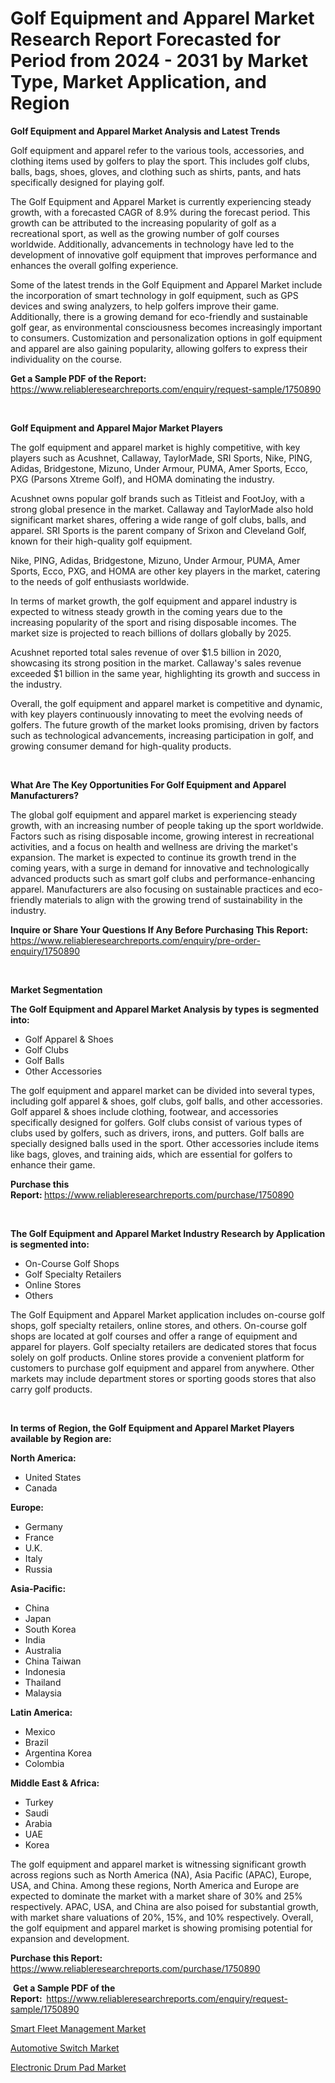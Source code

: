 <p><h1>Golf Equipment and Apparel Market Research Report Forecasted for Period from 2024 -  2031 by Market Type, Market Application, and Region</h1></p><p><strong>Golf Equipment and Apparel Market Analysis and Latest Trends</strong></p>
<p><p>Golf equipment and apparel refer to the various tools, accessories, and clothing items used by golfers to play the sport. This includes golf clubs, balls, bags, shoes, gloves, and clothing such as shirts, pants, and hats specifically designed for playing golf.</p><p>The Golf Equipment and Apparel Market is currently experiencing steady growth, with a forecasted CAGR of 8.9% during the forecast period. This growth can be attributed to the increasing popularity of golf as a recreational sport, as well as the growing number of golf courses worldwide. Additionally, advancements in technology have led to the development of innovative golf equipment that improves performance and enhances the overall golfing experience.</p><p>Some of the latest trends in the Golf Equipment and Apparel Market include the incorporation of smart technology in golf equipment, such as GPS devices and swing analyzers, to help golfers improve their game. Additionally, there is a growing demand for eco-friendly and sustainable golf gear, as environmental consciousness becomes increasingly important to consumers. Customization and personalization options in golf equipment and apparel are also gaining popularity, allowing golfers to express their individuality on the course.</p></p>
<p><strong>Get a Sample PDF of the Report:&nbsp;</strong> <a href="https://www.reliableresearchreports.com/enquiry/request-sample/1750890">https://www.reliableresearchreports.com/enquiry/request-sample/1750890</a></p>
<p>&nbsp;</p>
<p><strong>Golf Equipment and Apparel Major Market Players</strong></p>
<p><p>The golf equipment and apparel market is highly competitive, with key players such as Acushnet, Callaway, TaylorMade, SRI Sports, Nike, PING, Adidas, Bridgestone, Mizuno, Under Armour, PUMA, Amer Sports, Ecco, PXG (Parsons Xtreme Golf), and HOMA dominating the industry.</p><p>Acushnet owns popular golf brands such as Titleist and FootJoy, with a strong global presence in the market. Callaway and TaylorMade also hold significant market shares, offering a wide range of golf clubs, balls, and apparel. SRI Sports is the parent company of Srixon and Cleveland Golf, known for their high-quality golf equipment.</p><p>Nike, PING, Adidas, Bridgestone, Mizuno, Under Armour, PUMA, Amer Sports, Ecco, PXG, and HOMA are other key players in the market, catering to the needs of golf enthusiasts worldwide.</p><p>In terms of market growth, the golf equipment and apparel industry is expected to witness steady growth in the coming years due to the increasing popularity of the sport and rising disposable incomes. The market size is projected to reach billions of dollars globally by 2025.</p><p>Acushnet reported total sales revenue of over $1.5 billion in 2020, showcasing its strong position in the market. Callaway's sales revenue exceeded $1 billion in the same year, highlighting its growth and success in the industry.</p><p>Overall, the golf equipment and apparel market is competitive and dynamic, with key players continuously innovating to meet the evolving needs of golfers. The future growth of the market looks promising, driven by factors such as technological advancements, increasing participation in golf, and growing consumer demand for high-quality products.</p></p>
<p>&nbsp;</p>
<p><strong>What Are The Key Opportunities For Golf Equipment and Apparel Manufacturers?</strong></p>
<p><p>The global golf equipment and apparel market is experiencing steady growth, with an increasing number of people taking up the sport worldwide. Factors such as rising disposable income, growing interest in recreational activities, and a focus on health and wellness are driving the market's expansion. The market is expected to continue its growth trend in the coming years, with a surge in demand for innovative and technologically advanced products such as smart golf clubs and performance-enhancing apparel. Manufacturers are also focusing on sustainable practices and eco-friendly materials to align with the growing trend of sustainability in the industry.</p></p>
<p><strong>Inquire or Share Your Questions If Any Before Purchasing This Report:</strong> <a href="https://www.reliableresearchreports.com/enquiry/pre-order-enquiry/1750890">https://www.reliableresearchreports.com/enquiry/pre-order-enquiry/1750890</a></p>
<p>&nbsp;</p>
<p><strong>Market Segmentation</strong></p>
<p><strong>The Golf Equipment and Apparel Market Analysis by types is segmented into:</strong></p>
<p><ul><li>Golf Apparel & Shoes</li><li>Golf Clubs</li><li>Golf Balls</li><li>Other Accessories</li></ul></p>
<p><p>The golf equipment and apparel market can be divided into several types, including golf apparel & shoes, golf clubs, golf balls, and other accessories. Golf apparel & shoes include clothing, footwear, and accessories specifically designed for golfers. Golf clubs consist of various types of clubs used by golfers, such as drivers, irons, and putters. Golf balls are specially designed balls used in the sport. Other accessories include items like bags, gloves, and training aids, which are essential for golfers to enhance their game.</p></p>
<p><strong>Purchase this Report:&nbsp;</strong><a href="https://www.reliableresearchreports.com/purchase/1750890">https://www.reliableresearchreports.com/purchase/1750890</a></p>
<p>&nbsp;</p>
<p><strong>The Golf Equipment and Apparel Market Industry Research by Application is segmented into:</strong></p>
<p><ul><li>On-Course Golf Shops</li><li>Golf Specialty Retailers</li><li>Online Stores</li><li>Others</li></ul></p>
<p><p>The Golf Equipment and Apparel Market application includes on-course golf shops, golf specialty retailers, online stores, and others. On-course golf shops are located at golf courses and offer a range of equipment and apparel for players. Golf specialty retailers are dedicated stores that focus solely on golf products. Online stores provide a convenient platform for customers to purchase golf equipment and apparel from anywhere. Other markets may include department stores or sporting goods stores that also carry golf products.</p></p>
<p>&nbsp;</p>
<p><strong>In terms of Region, the Golf Equipment and Apparel Market Players available by Region are:</strong></p>
<p>
    <p> <strong> North America: </strong>
        <ul>
            <li>United States</li>
            <li>Canada</li>
        </ul>
        </p> 
    <p> <strong> Europe: </strong>
        <ul>
            <li>Germany</li>
            <li>France</li>
            <li>U.K.</li>
            <li>Italy</li>
            <li>Russia</li>
        </ul>
        </p> 
    <p> <strong> Asia-Pacific: </strong>
        <ul>
            <li>China</li>
            <li>Japan</li>
            <li>South Korea</li>
            <li>India</li>
            <li>Australia</li>
            <li>China Taiwan</li>
            <li>Indonesia</li>
            <li>Thailand</li>
            <li>Malaysia</li>
        </ul>
        </p> 
    <p> <strong> Latin America: </strong>
        <ul>
            <li>Mexico</li>
            <li>Brazil</li>
            <li>Argentina Korea</li>
            <li>Colombia</li>
        </ul>
        </p> 
    <p> <strong> Middle East & Africa: </strong>
        <ul>
            <li>Turkey</li>
            <li>Saudi</li>
            <li>Arabia</li>
            <li>UAE</li>
            <li>Korea</li>
        </ul>
    </p>
    </p>
<p><p>The golf equipment and apparel market is witnessing significant growth across regions such as North America (NA), Asia Pacific (APAC), Europe, USA, and China. Among these regions, North America and Europe are expected to dominate the market with a market share of 30% and 25% respectively. APAC, USA, and China are also poised for substantial growth, with market share valuations of 20%, 15%, and 10% respectively. Overall, the golf equipment and apparel market is showing promising potential for expansion and development.</p></p>
<p><strong>Purchase this Report: </strong><a href="https://www.reliableresearchreports.com/purchase/1750890">https://www.reliableresearchreports.com/purchase/1750890</a></p>
<p>&nbsp;<strong>Get a Sample PDF of the Report:&nbsp;&nbsp;</strong><a href="https://www.reliableresearchreports.com/enquiry/request-sample/1750890">https://www.reliableresearchreports.com/enquiry/request-sample/1750890</a></p>
<p><strong></strong></p>
<p><p><a href="https://summer-dogwood-3e9.notion.site/Smart-Fleet-Management-Market-Provides-Detailed-Segmentation-of-this-Market-based-on-Type-Applicati-03f693c66c4b40a3bed25432f2c0c180">Smart Fleet Management Market</a></p><p><a href="https://lydian-appliance-61d.notion.site/Automotive-Switch-Market-Size-Growth-Outlook-from-2024-to-2031-projecting-at-Market-s-Trends-Analy-02577979b421451e80cc91f52080559a">Automotive Switch Market</a></p><p><a href="https://github.com/Sherrillcrooksxa8i18ucf2m/Market-Research-Report-List-1/blob/main/electronic-drum-pad-market.md">Electronic Drum Pad Market</a></p></p>